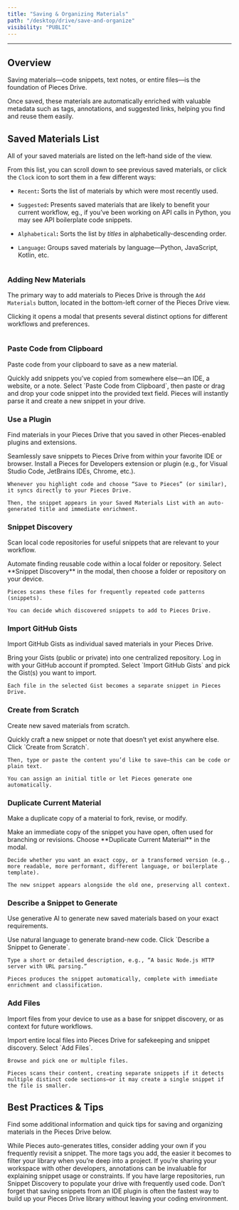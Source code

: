 ```yaml
---
title: "Saving & Organizing Materials"
path: "/desktop/drive/save-and-organize"
visibility: "PUBLIC"
---
```

***

## Overview

Saving materials—code snippets, text notes, or entire files—is the foundation of Pieces Drive.

Once saved, these materials are automatically enriched with valuable metadata such as tags, annotations, and suggested links, helping you find and reuse them easily.

## Saved Materials List

All of your saved materials are listed on the left-hand side of the view.

From this list, you can scroll down to see previous saved materials, or click the `Clock` icon to sort them in a few different ways:

* `Recent`**:** Sorts the list of materials by which were most recently used.

* `Suggested`**:** Presents saved materials that are likely to benefit your current workflow, eg., if you’ve been working on API calls in Python, you may see API boilerplate code snippets.

* `Alphabetical`**:** Sorts the list by *titles* in alphabetically-descending order.

* `Language`**:** Groups saved materials by language—Python, JavaScript, Kotlin, etc.

<Image src="https://storage.googleapis.com/hashnode_product_documentation_assets/desktop_app_assets/pieces_drive/saving_and_organizing_materials/alphabetically_viewing_snippet_list.png" alt="" align="center" fullwidth="true" />

### Adding New Materials

The primary way to add materials to Pieces Drive is through the `Add Materials` button, located in the bottom-left corner of the Pieces Drive view.

Clicking it opens a modal that presents several distinct options for different workflows and preferences.

<Image src="https://storage.googleapis.com/hashnode_product_documentation_assets/desktop_app_assets/pieces_drive/saving_and_organizing_materials/adding_new_materials.png" alt="" align="center" fullwidth="true" />

### Paste Code from Clipboard

Paste code from your clipboard to save as a new material.

<Steps>
  <Step title="Purpose">
    Quickly add snippets you’ve copied from somewhere else—an IDE, a website, or a note.
  </Step>

  <Step title="How It Works">
    Select `Paste Code from Clipboard`, then paste or drag and drop your code snippet into the provided text field. Pieces will instantly parse it and create a new snippet in your drive.
  </Step>
</Steps>

### Use a Plugin

Find materials in your Pieces Drive that you saved in other Pieces-enabled plugins and extensions.

<Steps>
  <Step title="Purpose">
    Seamlessly save snippets to Pieces Drive from within your favorite IDE or browser.
  </Step>

  <Step title="How It Works">
    Install a Pieces for Developers extension or plugin (e.g., for Visual Studio Code, JetBrains IDEs, Chrome, etc.).

    Whenever you highlight code and choose “Save to Pieces” (or similar), it syncs directly to your Pieces Drive.

    Then, the snippet appears in your Saved Materials List with an auto-generated title and immediate enrichment.
  </Step>
</Steps>

### Snippet Discovery

Scan local code repositories for useful snippets that are relevant to your workflow.

<Steps>
  <Step title="Purpose">
    Automate finding reusable code within a local folder or repository.
  </Step>

  <Step title="How It Works">
    Select **Snippet Discovery** in the modal, then choose a folder or repository on your device.

    Pieces scans these files for frequently repeated code patterns (snippets).

    You can decide which discovered snippets to add to Pieces Drive.
  </Step>
</Steps>

### Import GitHub Gists

Import GitHub Gists as individual saved materials in your Pieces Drive.

<Steps>
  <Step title="Purpose">
    Bring your Gists (public or private) into one centralized repository.
  </Step>

  <Step title="How It Works">
    Log in with your GitHub account if prompted. Select `Import GitHub Gists` and pick the Gist(s) you want to import.

    Each file in the selected Gist becomes a separate snippet in Pieces Drive.
  </Step>
</Steps>

### Create from Scratch

Create new saved materials from scratch.

<Steps>
  <Step title="Purpose">
    Quickly craft a new snippet or note that doesn’t yet exist anywhere else.
  </Step>

  <Step title="How It Works">
    Click `Create from Scratch`.

    Then, type or paste the content you’d like to save—this can be code or plain text.

    You can assign an initial title or let Pieces generate one automatically.
  </Step>
</Steps>

### Duplicate Current Material

Make a duplicate copy of a material to fork, revise, or modify.

<Steps>
  <Step title="Purpose">
    Make an immediate copy of the snippet you have open, often used for branching or revisions.
  </Step>

  <Step title="How It Works">
    Choose **Duplicate Current Material** in the modal.

    Decide whether you want an exact copy, or a transformed version (e.g., more readable, more performant, different language, or boilerplate template).

    The new snippet appears alongside the old one, preserving all context.
  </Step>
</Steps>

### Describe a Snippet to Generate

Use generative AI to generate new saved materials based on your exact requirements.

<Steps>
  <Step title="Purpose">
    Use natural language to generate brand-new code.
  </Step>

  <Step title="How It Works">
    Click `Describe a Snippet to Generate`.

    Type a short or detailed description, e.g., “A basic Node.js HTTP server with URL parsing.”

    Pieces produces the snippet automatically, complete with immediate enrichment and classification.
  </Step>
</Steps>

### Add Files

Import files from your device to use as a base for snippet discovery, or as context for future workflows.

<Steps>
  <Step title="Purpose">
    Import entire local files into Pieces Drive for safekeeping and snippet discovery.
  </Step>

  <Step title="How It Works:">
    Select `Add Files`.

    Browse and pick one or multiple files.

    Pieces scans their content, creating separate snippets if it detects multiple distinct code sections—or it may create a single snippet if the file is smaller.
  </Step>
</Steps>

## Best Practices & Tips

Find some additional information and quick tips for saving and organizing materials in the Pieces Drive below.

<AccordionGroup>
  <Accordion title="Name Snippets Wisely">
    While Pieces auto-generates titles, consider adding your own if you frequently revisit a snippet.
  </Accordion>

  <Accordion title="Use Tags for Faster Search">
    The more tags you add, the easier it becomes to filter your library when you’re deep into a project.
  </Accordion>

  <Accordion title="Annotate for Clarity">
    If you’re sharing your workspace with other developers, annotations can be invaluable for explaining snippet usage or constraints.
  </Accordion>

  <Accordion title="Enable Snippet Discovery (Early)">
    If you have large repositories, run Snippet Discovery to populate your drive with frequently used code.
  </Accordion>

  <Accordion title="Leverage Plugins">
    Don’t forget that saving snippets from an IDE plugin is often the fastest way to build up your Pieces Drive library without leaving your coding environment.
  </Accordion>
</AccordionGroup>
